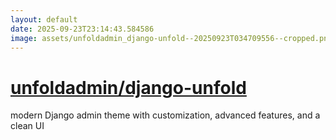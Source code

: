 ```yaml
---
layout: default
date: 2025-09-23T23:14:43.584586
image: assets/unfoldadmin_django-unfold--20250923T034709556--cropped.png
---
```


# [unfoldadmin/django-unfold](https://github.com/unfoldadmin/django-unfold)

modern Django admin theme with customization, advanced features, and a clean UI

